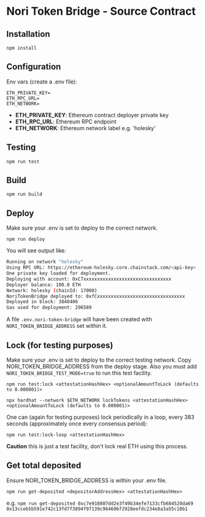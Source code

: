 # Nori Token Bridge - Source Contract

## Installation

`npm install`

## Configuration

Env vars (create a .env file):

```
ETH_PRIVATE_KEY=
ETH_RPC_URL=
ETH_NETWORK=
```

- **ETH_PRIVATE_KEY**: Ethereum contract deployer private key
- **ETH_RPC_URL**: Ethereum RPC endpoint
- **ETH_NETWORK**: Ethereum network label e.g. 'holesky'

## Testing

`npm run test`

## Build

`npm run build`

## Deploy

Make sure your .env is set to deploy to the correct network.

`npm run deploy`

You will see output like:

```sh
Running on network "holesky"
Using RPC URL: https://ethereum-holesky.core.chainstack.com/<api-key>
One private key loaded for deployment.
Deploying with account: 0xC7xxxxxxxxxxxxxxxxxxxxxxxxxxxxxxxx
Deployer balance: 100.0 ETH
Network: holesky (chainId: 17000)
NoriTokenBridge deployed to: 0xfCxxxxxxxxxxxxxxxxxxxxxxxxxxxxxxxx
Deployed in block: 3840406
Gas used for deployment: 296589
```

A file `.env.nori-token-bridge` will have been created with `NORI_TOKEN_BRIDGE_ADDRESS` set within it.

## Lock (for testing purposes)

Make sure your .env is set to deploy to the correct testing network. Copy NORI_TOKEN_BRIDGE_ADDRESS from the deploy stage. Also you must add `NORI_TOKEN_BRIDGE_TEST_MODE=true` to run this test facility.

`npm run test:lock <attestationHashHex> <optionalAmountToLock (defaults to 0.000001)>`

`npx hardhat --network $ETH_NETWORK lockTokens <attestationHashHex> <optionalAmountToLock (defaults to 0.000001)>`

One can (again for testing purposes) lock periodically in a loop, every 383 seconds (approximately once every consensus period):

`npm run test:lock-loop <attestationHashHex>`

**Caution** this is just a test facility, don't lock real ETH using this process.

## Get total deposited

Ensure NORI_TOKEN_BRIDGE_ADDRESS is within your .env file.

`npm run get-deposited <depositorAddressHex> <attestationHashHex>`

e.g. `npm run get-deposited 0xc7e910807dd2e3f49b34efe7133cfb684520da69 0x13cceb5b591e742c13fd7f3894f97139c964606f2928eefdc234e8a3a55c10b1`